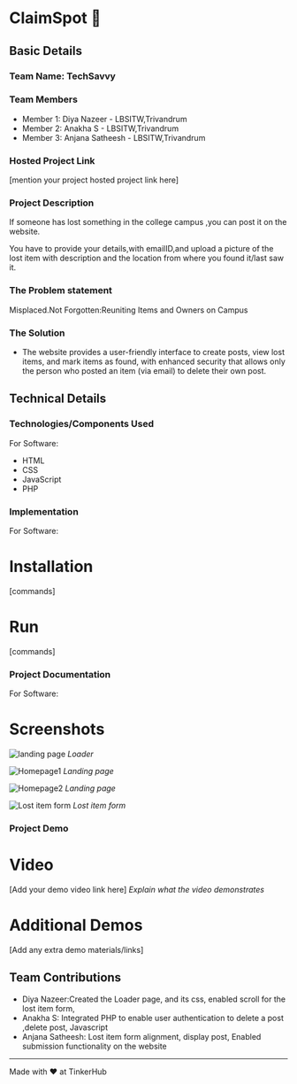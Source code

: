# ClaimSpot 🎯


## Basic Details
### Team Name: TechSavvy


### Team Members
- Member 1: Diya Nazeer - LBSITW,Trivandrum
- Member 2: Anakha S - LBSITW,Trivandrum
- Member 3: Anjana Satheesh - LBSITW,Trivandrum

### Hosted Project Link
[mention your project hosted project link here]

### Project Description
If someone has lost something in the college campus ,you can post it on the website. 




You have to provide your details,with emailID,and upload a picture of the lost item with description and the location from where you found it/last saw it.

### The Problem statement
Misplaced.Not Forgotten:Reuniting Items and Owners on Campus

### The Solution
- The website provides a user-friendly interface to create posts, view lost items, and mark items as found, with enhanced security that allows only the person who posted an item (via email) to delete their own post.

## Technical Details
### Technologies/Components Used
For Software:
- HTML
- CSS
- JavaScript
- PHP

### Implementation
For Software:
# Installation
[commands]

# Run
[commands]

### Project Documentation
For Software:

# Screenshots
![landing page](https://github.com/user-attachments/assets/f97ee5cb-9d12-473e-8d72-a154e7160e16)
*Loader*

![Homepage1](https://github.com/user-attachments/assets/2c09b6e7-b026-41f5-ab1e-191f66b18af2)
*Landing page*

![Homepage2](https://github.com/user-attachments/assets/e4801ee9-6d2e-4a55-8e14-36a6164da4ea)
*Landing page*

![Lost item form](https://github.com/user-attachments/assets/76f31022-28d3-453a-a19f-cb22fbe7ac3e)
*Lost item form*


### Project Demo
# Video
[Add your demo video link here]
*Explain what the video demonstrates*

# Additional Demos
[Add any extra demo materials/links]

## Team Contributions
- Diya Nazeer:Created the Loader page, and its css, enabled scroll for the lost item form, 
- Anakha S: Integrated PHP to enable user authentication to delete a post ,delete post, Javascript
- Anjana Satheesh: Lost item form alignment, display post, Enabled submission functionality on the website

---
Made with ❤️ at TinkerHub
